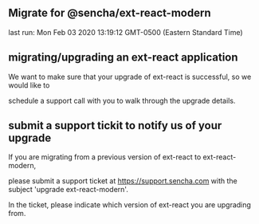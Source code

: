 ## Migrate for @sencha/ext-react-modern

last run: Mon Feb 03 2020 13:19:12 GMT-0500 (Eastern Standard Time)

## migrating/upgrading an ext-react application

We want to make sure that your upgrade of ext-react is successful, so we would like to

schedule a support call with you to walk through the upgrade details.

## submit a support tickit to notify us of your upgrade

If you are migrating from a previous version of ext-react to ext-react-modern,

please submit a support ticket at https://support.sencha.com with the subject 'upgrade ext-react-modern'.

In the ticket, please indicate which version of ext-react you are upgrading from.
